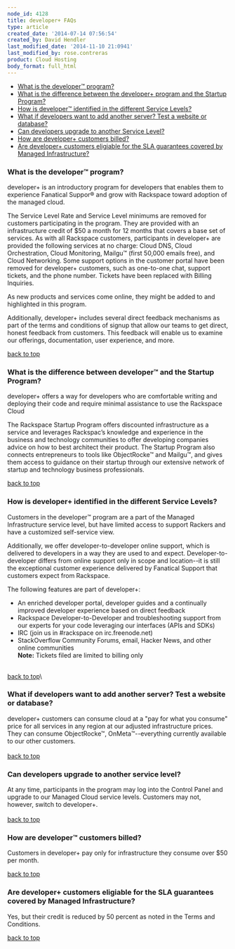```yaml
---
node_id: 4128
title: developer+ FAQs
type: article
created_date: '2014-07-14 07:56:54'
created_by: David Hendler
last_modified_date: '2014-11-10 21:0941'
last_modified_by: rose.contreras
product: Cloud Hosting
body_format: full_html
---
```


-   [What is the developer&trade; program?](#what_is)
-   [What is the difference between the developer+ program and the
    Startup Program?](#difference)
-   [How is developer&trade; identified in the different Service
    Levels?](#identified)
-   [What if developers want to add another server? Test a website or
    database?](#add_service)
-   [Can developers upgrade to another Service Level?](#upgrade)
-   [How are developer+ customers billed?](#billing)
-   [Are developer+ customers eligiable for the SLA guarantees covered
    by Managed Infrastructure?](#slas)

 

### What is the developer&trade; program?

developer+ is an introductory program for developers that enables them
to experience Fanatical Suppor&reg; and grow with Rackspace toward adoption
of the managed cloud.

The Service Level Rate and Service Level minimums are removed for
customers participating in the program. They are provided with an
infrastructure credit of \$50 a month for 12 months that covers a base
set of services. As with all Rackspace customers, participants in
developer+ are provided the following services at no charge: Cloud DNS,
Cloud Orchestration, Cloud Monitoring, Mailgu&trade; (first 50,000 emails
free), and Cloud Networking. Some support options in the customer portal
have been removed for developer+ customers, such as one-to-one chat,
support tickets, and the phone number. Tickets have been replaced with
Billing Inquiries.

As new products and services come online, they might be added to and
highlighted in this program.

Additionally, developer+ includes several direct feedback mechanisms as
part of the terms and conditions of signup that allow our teams to get
direct, honest feedback from customers. This feedback will enable us to
examine our offerings, documentation, user experience, and more.

[back to top](#top)

 

### What is the difference between developer&trade; and the Startup Program?

developer+ offers a way for developers who are comfortable writing and
deploying their code and require minimal assistance to use the Rackspace
Cloud

The Rackspace Startup Program offers discounted infrastructure as a
service and leverages Rackspac&rsquo;s knowledge and experience in the
business and technology communities to offer developing companies advice
on how to best architect their product. The Startup Program also
connects entrepreneurs to tools like ObjectRocke&trade; and Mailgu&trade;, and
gives them access to guidance on their startup through our extensive
network of startup and technology business professionals.

[back to top](#top)

 

### How is developer+ identified in the different Service Levels?

Customers in the developer&trade; program are a part of the Managed
Infrastructure service level, but have limited access to support Rackers
and have a customized self-service view.

Additionally, we offer developer-to-developer online support, which is
delivered to developers in a way they are used to and expect.
Developer-to-developer differs from online support only in scope and
location--it is still the exceptional customer experience delivered by
Fanatical Support that customers expect from Rackspace.

The following features are part of developer+:

-   An enriched developer portal, developer guides and a continually
    improved developer experience based on direct feedback
-   Rackspace Developer-to-Developer and troubleshooting support from
    our experts for your code leveraging our interfaces (APIs and SDKs)
-   IRC (join us in \#rackspace on irc.freenode.net)
-   StackOverflow Community Forums, email, Hacker News, and other online
    communities\
     **Note:** Tickets filed are limited to billing only

 \
 [back to top](#top)\
  

### What if developers want to add another server? Test a website or database?

developer+ customers can consume cloud at a "pay for what you consume"
price for all services in any region at our adjusted infrastructure
prices. They can consume ObjectRocke&trade;, OnMeta&trade;--everything currently
available to our other customers.\
 \
 [back to top](#top)

###  

### Can developers upgrade to another service level?

At any time, participants in the program may log into the Control Panel
and upgrade to our Managed Cloud service levels. Customers may not,
however, switch to developer+.\
 \
 [back to top](#top)

 

### How are developer&trade; customers billed?

Customers in developer+ pay only for infrastructure they consume over
\$50 per month.

[back to top](#top)

 

### Are developer+ customers eligiable for the SLA guarantees covered by Managed Infrastructure?

Yes, but their credit is reduced by 50 percent as noted in the Terms and
Conditions.

[back to top](#top)

